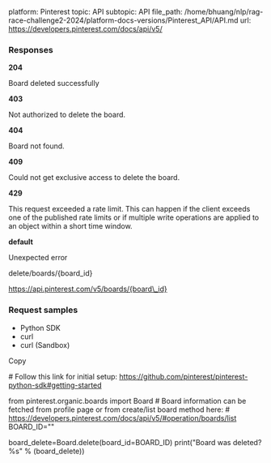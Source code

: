 platform: Pinterest
topic: API
subtopic: API
file_path: /home/bhuang/nlp/rag-race-challenge2-2024/platform-docs-versions/Pinterest_API/API.md
url: https://developers.pinterest.com/docs/api/v5/

### Responses

**204**

Board deleted successfully

**403**

Not authorized to delete the board.

**404**

Board not found.

**409**

Could not get exclusive access to delete the board.

**429**

This request exceeded a rate limit. This can happen if the client exceeds one of the published rate limits or if multiple write operations are applied to an object within a short time window.

**default**

Unexpected error

delete/boards/{board\_id}

https://api.pinterest.com/v5/boards/{board\_id}

### Request samples

* Python SDK
* curl
* curl (Sandbox)

Copy

\# Follow this link for initial setup: https://github.com/pinterest/pinterest-python-sdk#getting-started

from pinterest.organic.boards import Board
\# Board information can be fetched from profile page or from create/list board method here:
\# https://developers.pinterest.com/docs/api/v5/#operation/boards/list
BOARD\_ID\="<Add your board id here>"

board\_delete\=Board.delete(board\_id\=BOARD\_ID)
print("Board was deleted? %s" % (board\_delete))
